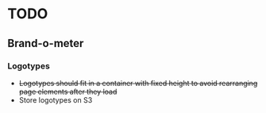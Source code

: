 # TODO
## Brand-o-meter

### Logotypes

* ~~Logotypes should fit in a container with fixed height to avoid rearranging page elements after they load~~
* Store logotypes on S3
